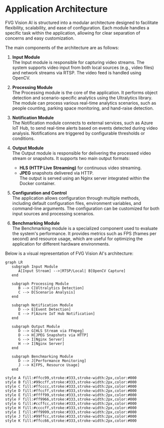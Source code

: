 # Application Architecture

FVG Vision AI is structured into a modular architecture designed to facilitate flexibility, scalability, and ease of
configuration. Each module handles a specific task within the application, allowing for clear separation of concerns and
easy customization.

The main components of the architecture are as follows:

1. **Input Module**  
   The Input module is responsible for capturing video streams. The system supports video input from both local
   sources (e.g., video files) and network streams via RTSP. The video feed is handled using OpenCV.

2. **Processing Module**  
   The Processing module is the core of the application. It performs object detection and scenario-specific analytics
   using the Ultralytics library. The module can process various real-time analytics scenarios, such as people counting,
   parking space monitoring, and hand-raise detection.

3. **Notification Module**  
   The Notification module connects to external services, such as Azure IoT Hub, to send real-time alerts based on
   events detected during video analysis. Notifications are triggered by configurable thresholds or conditions.

4. **Output Module**  
   The Output module is responsible for delivering the processed video stream or snapshots. It supports two main output
   formats:
    - **HLS (HTTP Live Streaming)** for continuous video streaming.
    - **JPEG** snapshots delivered via HTTP.  
      The output is served using an Nginx server integrated within the Docker container.

5. **Configuration and Control**  
   The application allows configuration through multiple methods, including default configuration files, environment
   variables, and command-line arguments. The configuration can be customized for both input sources and processing
   scenarios.

6. **Benchmarking Module**  
   The Benchmarking module is a specialized component used to evaluate the system's performance. It provides metrics
   such as FPS (frames per second) and resource usage, which are useful for optimizing the application for different
   hardware environments.

Below is a visual representation of FVG Vision AI's architecture:

```mermaid
graph LR
   subgraph Input Module
      A[Input Stream] -->|RTSP/Local| B[OpenCV Capture]
   end

   subgraph Processing Module
      B --> C[Ultralytics Detection]
      C --> D[Scenario Analysis]
   end

   subgraph Notification Module
      D --> E[Event Detection]
      E --> F[Azure IoT Hub Notification]
   end

   subgraph Output Module
      D --> G[HLS Stream via FFmpeg]
      D --> H[JPEG Snapshots via HTTP]
      G --> I[Nginx Server]
      H --> I[Nginx Server]
   end

   subgraph Benchmarking Module
      D --> J[Performance Monitoring]
      J --> K[FPS, Resource Usage]
   end

style A fill:#ffcc99,stroke:#333,stroke-width:2px,color:#000
style B fill:#99ccff,stroke:#333,stroke-width:2px,color:#000
style C fill:#ffcccc,stroke:#333,stroke-width:2px,color:#000
style D fill:#ffccff,stroke:#333,stroke-width:2px,color:#000
style E fill:#ffff99,stroke:#333,stroke-width:2px,color:#000
style F fill:#ff9966,stroke:#333,stroke-width:2px,color:#000
style G fill:#ccffcc,stroke:#333,stroke-width:2px,color:#000
style H fill:#ccccff,stroke:#333,stroke-width:2px,color:#000
style I fill:#ff9999,stroke:#333,stroke-width:2px,color:#000
style J fill:#99ffcc,stroke:#333,stroke-width:2px,color:#000
style K fill:#ffcc66,stroke:#333,stroke-width:2px,color:#000
```